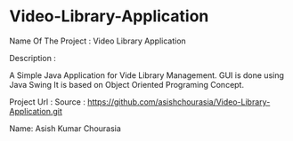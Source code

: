 # Video-Library-Application

Name Of The Project : Video Library Application

Description :
   
   A Simple Java Application for Vide Library Management.
   GUI is done using Java Swing
   It is based on Object Oriented Programing Concept.
   

Project Url :
   Source : https://github.com/asishchourasia/Video-Library-Application.git
   

Name: Asish Kumar Chourasia
 
